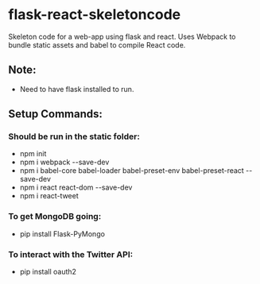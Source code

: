 # flask-react-skeletoncode

Skeleton code for a web-app using flask and react. 
Uses Webpack to bundle static assets and babel to compile React code. 

## Note: 
- Need to have flask installed to run. 

## Setup Commands:
### Should be run in the static folder: 
-   npm init
-   npm i webpack --save-dev
-	npm i babel-core babel-loader babel-preset-env babel-preset-react --save-dev
-	npm i react react-dom --save-dev
- 	npm i react-tweet

### To get MongoDB going:
-	pip install Flask-PyMongo

### To interact with the Twitter API:
-	pip install oauth2


